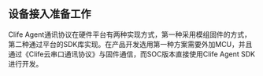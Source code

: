 ## 设备接入准备工作
Clife Agent通讯协议在硬件平台有两种实现方式，第一种采用模组固件的方式，第二种通过平台的SDK库实现。在产品开发选用第一种方案需要外加MCU，并且通过《Clife云串口通讯协议》与固件通信，而SOC版本直接使用Clife Agent SDK进行开发。